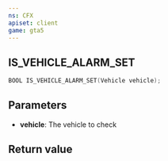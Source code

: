 ```yaml
---
ns: CFX
apiset: client
game: gta5
---
```

## IS_VEHICLE_ALARM_SET

```c
BOOL IS_VEHICLE_ALARM_SET(Vehicle vehicle);
```


## Parameters
* **vehicle**: The vehicle to check

## Return value
